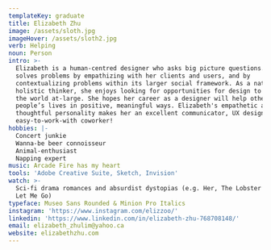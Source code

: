 ```yaml
---
templateKey: graduate
title: Elizabeth Zhu
image: /assets/sloth.jpg
imageHover: /assets/sloth2.jpg
verb: Helping
noun: Person
intro: >-
  Elizabeth is a human-centred designer who asks big picture questions. She
  solves problems by empathizing with her clients and users, and by
  contextualizing problems within its larger social framework. As a naturally
  holistic thinker, she enjoys looking for opportunities for design to impact
  the world at-large. She hopes her career as a designer will help other
  people’s lives in positive, meaningful ways. Elizabeth's empathetic and
  thoughtful personality makes her an excellent communicator, UX designer and
  easy-to-work-with coworker! 
hobbies: |-
  Concert junkie
  Wanna-be beer connoisseur
  Animal-enthusiast
  Napping expert
music: Arcade Fire has my heart
tools: 'Adobe Creative Suite, Sketch, Invision'
watch: >-
  Sci-fi drama romances and absurdist dystopias (e.g. Her, The Lobster and Never
  Let Me Go)
typeface: Museo Sans Rounded & Minion Pro Italics
instagram: 'https://www.instagram.com/elizzoo/'
linkedin: 'https://www.linkedin.com/in/elizabeth-zhu-768708148/'
email: elizabeth_zhulim@yahoo.ca
website: elizabethzhu.com
---
```



